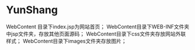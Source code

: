 # YunShang
WebContent 目录下index.jsp为网站首页；
WebContent目录下WEB-INF文件夹中jsp文件夹，存放其他页面源码；
WebContent目录下css文件夹存放网站外联样式；
WebContent目录下images文件夹存放图片；
